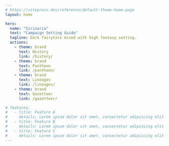 ```yaml
---
# https://vitepress.dev/reference/default-theme-home-page
layout: home

hero:
  name: "Sirinaria"
  text: "Campaign Setting Guide"
  tagline: Dark fairytale mixed with high fantasy setting.
  actions:
    - theme: brand
      text: History
      link: /history/
    - theme: brand
      text: Pantheon
      link: /pantheon/
    - theme: brand
      text: Lineages
      link: /lineages/
    - theme: brand
      text: Gazetteer
      link: /gazetteer/

# features:
#   - title: Feature A
#     details: Lorem ipsum dolor sit amet, consectetur adipiscing elit
#   - title: Feature B
#     details: Lorem ipsum dolor sit amet, consectetur adipiscing elit
#   - title: Feature C
#     details: Lorem ipsum dolor sit amet, consectetur adipiscing elit
---
```


